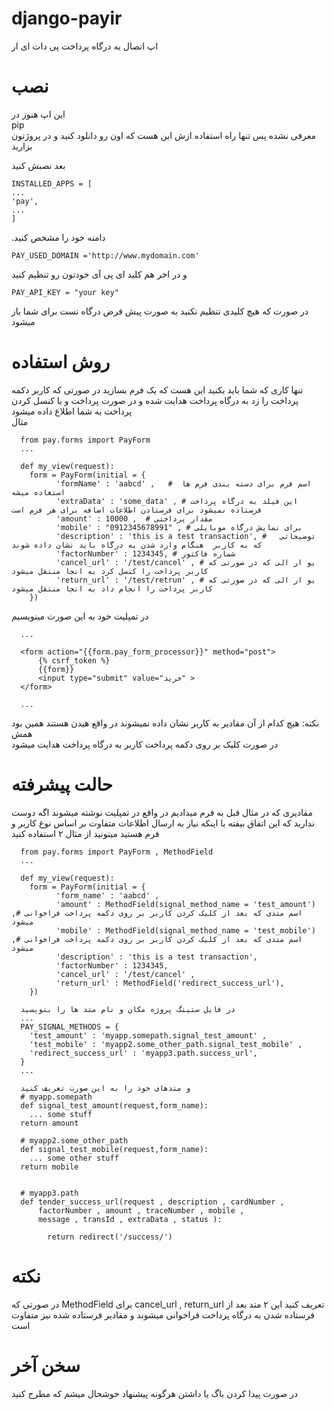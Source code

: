 # django-payir
  اپ اتصال به درگاه پرداخت پی دات ای ار
  
# نصب 
  این اپ هنوز در  <br /> 
  pip <br />
  معرفی نشده پس تنها راه استفاده ازش این هست که اون رو دانلود کنید و در پروژتون بزارید
  
  بعد نصبش کنید 
  ```
  INSTALLED_APPS = [
  ...
  'pay',
  ...
  ]
  ```
  
  .دامنه خود را مشخص کنید
  ```
  PAY_USED_DOMAIN ='http://www.mydomain.com'
  ```
  
  و در اخر هم کلید ای پی آی خودتون رو تنظیم کنید
  ``` 
  PAY_API_KEY = "your key"  
  ```
  در صورت که هیچ کلیدی تنظیم نکنید به صورت پیش فرض درگاه تست برای شما باز میشود
  
 # روش استفاده
  تنها کاری که شما باید بکنید این هست که یک فرم بسازید در صورتی که کاربر دکمه
  پرداخت را زد به درگاه پرداخت هدایت شده و در صورت پرداخت و یا کنسل کردن 
  پرداخت به شما اطلاع داده میشود 
  <br />
  مثال
  ```
    from pay.forms import PayForm
    ...
    
    def my_view(request):
      form = PayForm(initial = {
            'formName' : 'aabcd' ,   #  اسم فرم برای دسته بندی فرم ها استغاده میشه
            'extraData' : 'some_data' , # این فیلد به درگاه پرداخت فرستاده نمیشود برای فرستادن اطلاعات اضافه برای هر فرم است
            'amount' : 10000 ,  # مقدار پرداختی
            'mobile' : "0912345678991" , # برای نمایش درگاه موبایلی 
            'description' : 'this is a test transaction', #   توضیحاتی که به کاربر  هنگام وارد شدن به درگاه باید نشان داده شوند
            'factorNumber' : 1234345, # شماره فاکتور
            'cancel_url' : '/test/cancel' , # یو ار الی که در صورتی که کاربر پرداخت را کنسل کرد به انجا منتقل میشود
            'return_url' : '/test/retrun' , # یو ار الی که در صورتی که کاربر پرداخت را انجام داد به انجا منتقل میشود
      })
  ```
  در تمپلیت خود به این صورت مینویسیم
  ```
    ...
    
    <form action="{{form.pay_form_processor}}" method="post">
        {% csrf_token %}
        {{form}}
        <input type="submit" value="خرید" >
    </form> 
    
    ...
  
  ```
  نکته: هیچ کدام از آن مقادیر به کاربر نشان داده نمیشوند در واقع هیدن هستند
  همین بود همش  
  در صورت کلیک بر روی دکمه پرداخت کاربر به درگاه پرداخت هدایت میشود 
  
# حالت پیشرفته
  مقادیری که در مثال قبل به فرم میدادیم در واقع در تمپلیت نوشته میشوند اگه دوست ندارید که این اتفاق 
  بیفته یا اینکه نیاز به ارسال اطلاعات متفاوت بر اساس نوع کاربر و فرم هستید میتونید از  مثال ۲ استفاده کنید
  
  ```
    from pay.forms import PayForm , MethodField
    ...
    
    def my_view(request):
      form = PayForm(initial = {
            'form_name' : 'aabcd' ,  
            'amount' : MethodField(signal_method_name = 'test_amount') ,# اسم متدی که بعد از کلیک کردن کاربر بر روی دکمه پرداخت فراخوانی میشود  
            'mobile' : MethodField(signal_method_name = 'test_mobile') ,# اسم متدی که بعد از کلیک کردن کاربر بر روی دکمه پرداخت فراخوانی میشود   
            'description' : 'this is a test transaction', 
            'factorNumber' : 1234345, 
            'cancel_url' : '/test/cancel' , 
            'return_url' : MethodField('redirect_success_url'),
      })
    
    در فایل ستینگ پروژه مکان و نام متد ها را بنویسید
    ...
    PAY_SIGNAL_METHODS = {
      'test_amount' : 'myapp.somepath.signal_test_amount' ,
      'test_mobile' : 'myapp2.some_other_path.signal_test_mobile' ,
      'redirect_success_url' : 'myapp3.path.success_url',
    }
    ...
    
    و متدهای خود را به این صورت تعریف کنید
    # myapp.somepath
    def signal_test_amount(request,form_name):
      ... some stuff 
    return amount
    
    # myapp2.some_other_path
    def signal_test_mobile(request,form_name):
      ... some other stuff
    return mobile
    
   
    # myapp3.path
    def tender_success_url(request , description , cardNumber , 
        factorNumber , amount , traceNumber , mobile ,
        message , transId , extraData , status ):
          
          return redirect('/success/')
  ```
# نکته 
  در صورتی که
  MethodField
  برای 
  cancel_url , return_url 
  تعریف کنید این ۲ متد بعد از فرستاده شدن به درگاه پرداخت فراخوانی میشوند و مقادیر فرستاده شده نیز متفاوت است
  
# سخن آخر  
 در صورت پیدا کردن باگ یا داشتن هرگونه پیشنهاد خوشحال میشم که مطرح کنید
  
  
  
  
  
  
  
 
  
